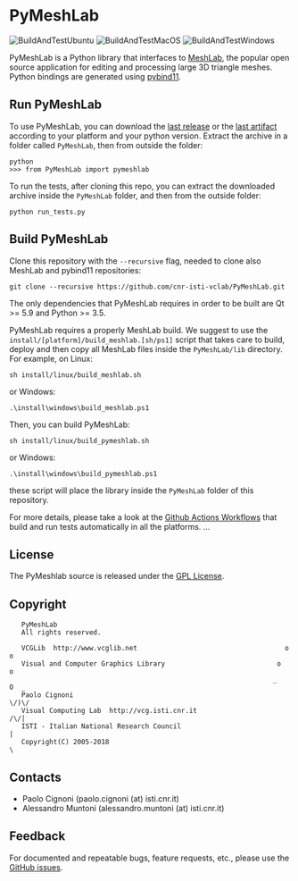 # PyMeshLab

![BuildAndTestUbuntu](https://github.com/cnr-isti-vclab/PyMeshLab/workflows/BuildAndTestUbuntu/badge.svg)
![BuildAndTestMacOS](https://github.com/cnr-isti-vclab/PyMeshLab/workflows/BuildAndTestMacOS/badge.svg)
![BuildAndTestWindows](https://github.com/cnr-isti-vclab/PyMeshLab/workflows/BuildAndTestWindows/badge.svg)

PyMeshLab is a Python library that interfaces to [MeshLab](https://github.com/cnr-isti-vclab/meshlab), the popular open source application for editing and processing large 3D triangle meshes. Python bindings are generated using [pybind11](https://github.com/pybind/pybind11).

## Run PyMeshLab

To use PyMeshLab, you can download the [last release](https://github.com/cnr-isti-vclab/PyMeshLab/releases) or the [last artifact](https://github.com/cnr-isti-vclab/PyMeshLab/actions) according to your platform and your python version. Extract the archive in a folder called `PyMeshLab`, then from outside the folder:
```
python
>>> from PyMeshLab import pymeshlab
```
To run the tests, after cloning this repo, you can extract the downloaded archive inside the `PyMeshLab` folder, and then from the outside folder:
```
python run_tests.py
```

## Build PyMeshLab

Clone this repository with the `--recursive` flag, needed to clone also MeshLab and pybind11 repositories:

```
git clone --recursive https://github.com/cnr-isti-vclab/PyMeshLab.git
```
The only dependencies that PyMeshLab requires in order to be built are Qt >= 5.9 and Python >= 3.5.

PyMeshLab requires a properly MeshLab build. We suggest to use the `install/[platform]/build_meshlab.[sh/ps1]` script that takes care to build, deploy and then copy all MeshLab files inside the `PyMeshLab/lib` directory. For example, on Linux:

```
sh install/linux/build_meshlab.sh
```
or Windows:
```
.\install\windows\build_meshlab.ps1
```
Then, you can build PyMeshLab:
```
sh install/linux/build_pymeshlab.sh
```
or Windows:
```
.\install\windows\build_pymeshlab.ps1
```
these script will place the library inside the `PyMeshLab` folder of this repository.

For more details, please take a look at the [Github Actions Workflows](https://github.com/cnr-isti-vclab/PyMeshLab/tree/master/.github/workflows) that build and run tests automatically in all the platforms.
...

## License

 The PyMeshlab source is released under the [GPL License](LICENSE).
 
## Copyright

```
   PyMeshLab
   All rights reserved.

   VCGLib  http://www.vcglib.net                                     o o
   Visual and Computer Graphics Library                            o     o
                                                                  _   O  _
   Paolo Cignoni                                                    \/)\/
   Visual Computing Lab  http://vcg.isti.cnr.it                    /\/|
   ISTI - Italian National Research Council                           |
   Copyright(C) 2005-2018                                             \
```

## Contacts

 - Paolo Cignoni (paolo.cignoni (at) isti.cnr.it)
 - Alessandro Muntoni (alessandro.muntoni (at) isti.cnr.it)

## Feedback

For documented and repeatable bugs, feature requests, etc., please use the [GitHub issues](https://github.com/cnr-isti-vclab/PyMeshLab/issues).
